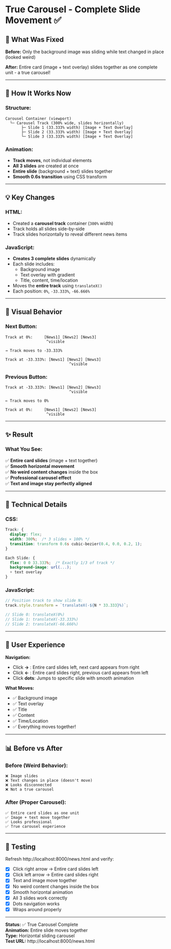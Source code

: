 # True Carousel - Complete Slide Movement ✅

## 🎯 **What Was Fixed**

**Before:** Only the background image was sliding while text changed in place (looked weird)

**After:** Entire card (image + text overlay) slides together as one complete unit - a true carousel!

---

## 🔄 **How It Works Now**

### **Structure:**

```
Carousel Container (viewport)
  └─ Carousel Track (300% wide, slides horizontally)
       ├─ Slide 1 (33.333% width) [Image + Text Overlay]
       ├─ Slide 2 (33.333% width) [Image + Text Overlay]
       └─ Slide 3 (33.333% width) [Image + Text Overlay]
```

### **Animation:**

- **Track moves**, not individual elements
- **All 3 slides** are created at once
- **Entire slide** (background + text) slides together
- **Smooth 0.6s transition** using CSS transform

---

## 💡 **Key Changes**

### **HTML:**

- Created a **carousel track** container (`300%` width)
- Track holds all slides side-by-side
- Track slides horizontally to reveal different news items

### **JavaScript:**

- **Creates 3 complete slides** dynamically
- Each slide includes:
  - Background image
  - Text overlay with gradient
  - Title, content, time/location
- Moves the **entire track** using `translateX()`
- Each position: `0%`, `-33.333%`, `-66.666%`

---

## 🎨 **Visual Behavior**

### **Next Button:**

```
Track at 0%:     [News1] [News2] [News3]
                  ^visible

→ Track moves to -33.333%

Track at -33.333%: [News1] [News2] [News3]
                            ^visible
```

### **Previous Button:**

```
Track at -33.333%: [News1] [News2] [News3]
                            ^visible

← Track moves to 0%

Track at 0%:     [News1] [News2] [News3]
                  ^visible
```

---

## ✨ **Result**

### **What You See:**

✅ **Entire card slides** (image + text together)  
✅ **Smooth horizontal movement**  
✅ **No weird content changes** inside the box  
✅ **Professional carousel effect**  
✅ **Text and image stay perfectly aligned**

---

## 🧱 **Technical Details**

### **CSS:**

```css
Track: {
  display: flex;
  width: 300%;  /* 3 slides × 100% */
  transition: transform 0.6s cubic-bezier(0.4, 0.0, 0.2, 1);
}

Each Slide: {
  flex: 0 0 33.333%;  /* Exactly 1/3 of track */
  background-image: url(...);
  + text overlay
}
```

### **JavaScript:**

```javascript
// Position track to show slide N:
track.style.transform = `translateX(-${N * 33.333}%)`;

// Slide 0: translateX(0%)
// Slide 1: translateX(-33.333%)
// Slide 2: translateX(-66.666%)
```

---

## 🎯 **User Experience**

**Navigation:**

- Click **→** : Entire card slides left, next card appears from right
- Click **←** : Entire card slides right, previous card appears from left
- Click **dots**: Jumps to specific slide with smooth animation

**What Moves:**

- ✅ Background image
- ✅ Text overlay
- ✅ Title
- ✅ Content
- ✅ Time/Location
- ✅ Everything moves together!

---

## 📊 **Before vs After**

### **Before (Weird Behavior):**

```
❌ Image slides
❌ Text changes in place (doesn't move)
❌ Looks disconnected
❌ Not a true carousel
```

### **After (Proper Carousel):**

```
✅ Entire card slides as one unit
✅ Image + text move together
✅ Looks professional
✅ True carousel experience
```

---

## 🧪 **Testing**

Refresh http://localhost:8000/news.html and verify:

- [x] Click right arrow → Entire card slides left
- [x] Click left arrow → Entire card slides right
- [x] Text and image move together
- [x] No weird content changes inside the box
- [x] Smooth horizontal animation
- [x] All 3 slides work correctly
- [x] Dots navigation works
- [x] Wraps around properly

---

**Status:** ✅ True Carousel Complete  
**Animation:** Entire slide moves together  
**Type:** Horizontal sliding carousel  
**Test URL:** http://localhost:8000/news.html


